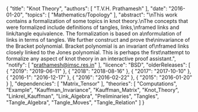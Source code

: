 {
    "title": "Knot Theory",
    "authors": [
        "T.V.H. Prathamesh"
    ],
    "date": "2016-01-20",
    "topics": [
        "Mathematics/Topology"
    ],
    "abstract": "\nThis work contains a formalization of some topics in knot theory.\nThe concepts that were formalized include definitions of tangles, links,\nframed links and link/tangle equivalence. The formalization is based on a\nformulation of links in terms of tangles. We further construct and prove the\ninvariance of the Bracket polynomial. Bracket polynomial is an invariant of\nframed links closely linked to the Jones polynomial. This is perhaps the first\nattempt to formalize any aspect of knot theory in an interactive proof assistant.",
    "notify": [
        "prathamesh@imsc.res.in"
    ],
    "licence": "BSD",
    "olderReleases": [
        {
            "2019": "2019-06-11"
        },
        {
            "2018": "2018-08-16"
        },
        {
            "2017": "2017-10-10"
        },
        {
            "2016-1": "2016-12-17"
        },
        {
            "2016": "2016-02-22"
        },
        {
            "2015": "2016-01-20"
        }
    ],
    "dependencies": [
        "Matrix_Tensor"
    ],
    "theories": [
        "Computations",
        "Example",
        "Kauffman_Invariance",
        "Kauffman_Matrix",
        "Knot_Theory",
        "Linkrel_Kauffman",
        "Link_Algebra",
        "Preliminaries",
        "Tangles",
        "Tangle_Algebra",
        "Tangle_Moves",
        "Tangle_Relation"
    ]
}